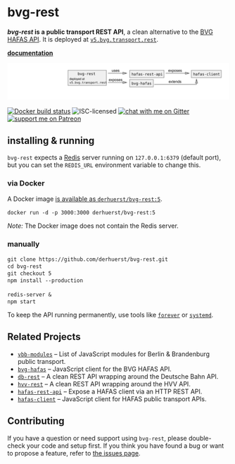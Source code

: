# bvg-rest

***bvg-rest* is a public transport REST API**, a clean alternative to the [BVG HAFAS API](https://github.com/public-transport/hafas-client/blob/e02a20b1de59bda3cd380445b6105e4c46036636/p/bvg/readme.md). It is deployed at [`v5.bvg.transport.rest`](https://v5.bvg.transport.rest/).

[**documentation**](docs/readme.md)

![bvg-rest architecture diagram](architecture.svg)

[![Docker build status](https://img.shields.io/docker/build/derhuerst/bvg-rest.svg)](https://hub.docker.com/r/derhuerst/bvg-rest/)
![ISC-licensed](https://img.shields.io/github/license/derhuerst/bvg-rest.svg)
[![chat with me on Gitter](https://img.shields.io/badge/chat%20with%20me-on%20gitter-512e92.svg)](https://gitter.im/derhuerst)
[![support me on Patreon](https://img.shields.io/badge/support%20me-on%20patreon-fa7664.svg)](https://patreon.com/derhuerst)


## installing & running

`bvg-rest` expects a [Redis](https://redis.io/) server running on `127.0.0.1:6379` (default port), but you can set the `REDIS_URL` environment variable to change this.

### via Docker

A Docker image [is available as `derhuerst/bvg-rest:5`](https://hub.docker.com/r/derhuerst/bvg-rest:5).

```shell
docker run -d -p 3000:3000 derhuerst/bvg-rest:5
```

*Note:* The Docker image does not contain the Redis server.

### manually

```shell
git clone https://github.com/derhuerst/bvg-rest.git
cd bvg-rest
git checkout 5
npm install --production

redis-server &
npm start
```

To keep the API running permanently, use tools like [`forever`](https://github.com/foreverjs/forever#forever) or [`systemd`](https://wiki.debian.org/systemd).


## Related Projects

- [`vbb-modules`](https://github.com/derhuerst/vbb-modules) – List of JavaScript modules for Berlin & Brandenburg public transport.
- [`bvg-hafas`](https://github.com/public-transport/bvg-hafas) – JavaScript client for the BVG HAFAS API.
- [`db-rest`](https://github.com/derhuerst/db-rest) – A clean REST API wrapping around the Deutsche Bahn API.
- [`hvv-rest`](https://github.com/derhuerst/hvv-rest) – A clean REST API wrapping around the HVV API.
- [`hafas-rest-api`](https://github.com/public-transport/hafas-rest-api) – Expose a HAFAS client via an HTTP REST API.
- [`hafas-client`](https://github.com/public-transport/hafas-client) – JavaScript client for HAFAS public transport APIs.


## Contributing

If you have a question or need support using `bvg-rest`, please double-check your code and setup first. If you think you have found a bug or want to propose a feature, refer to [the issues page](https://github.com/derhuerst/bvg-rest/issues).
